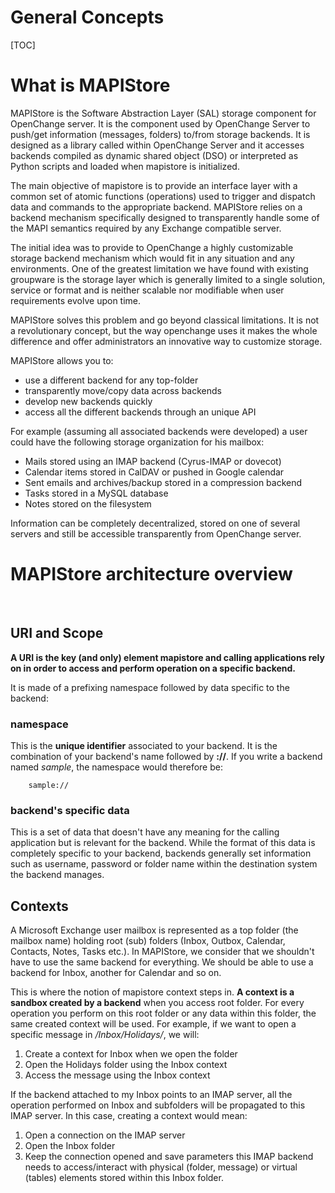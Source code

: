 # General Concepts #

[TOC]

# What is MAPIStore #

MAPIStore is the Software Abstraction Layer (SAL) storage component
for OpenChange server. It is the component used by OpenChange Server
to push/get information (messages, folders) to/from storage
backends. It is designed as a library called within OpenChange Server
and it accesses backends compiled as dynamic shared object (DSO) or
interpreted as Python scripts and loaded when mapistore is
initialized.

The main objective of mapistore is to provide an interface layer with
a common set of atomic functions (operations) used to trigger and
dispatch data and commands to the appropriate backend. MAPIStore
relies on a backend mechanism specifically designed to transparently
handle some of the MAPI semantics required by any Exchange compatible
server.

The initial idea was to provide to OpenChange a highly customizable
storage backend mechanism which would fit in any situation and any
environments. One of the greatest limitation we have found with
existing groupware is the storage layer which is generally limited to
a single solution, service or format and is neither scalable nor
modifiable when user requirements evolve upon time.

MAPIStore solves this problem and go beyond classical limitations. It
is not a revolutionary concept, but the way openchange uses it makes
the whole difference and offer administrators an innovative way to
customize storage.

MAPIStore allows you to:

* use a different backend for any top-folder
* transparently move/copy data across backends
* develop new backends quickly
* access all the different backends through an unique API

For example (assuming all associated backends were developed) a user
could have the following storage organization for his mailbox:

* Mails stored using an IMAP backend (Cyrus-IMAP or dovecot)
* Calendar items stored in CalDAV or pushed in Google calendar
* Sent emails and archives/backup stored in a compression backend
* Tasks stored in a MySQL database
* Notes stored on the filesystem

Information can be completely decentralized, stored on one of several
servers and still be accessible transparently from OpenChange server.


# MAPIStore architecture overview #

<br/>

## URI and Scope ##

__A URI is the key (and only) element mapistore and calling applications
rely on in order to access and perform operation on a specific
backend.__

It is made of a prefixing namespace followed by data specific to the
backend:


### namespace

This is the __unique identifier__ associated to your backend. It is
the combination of your backend's name followed by __://__. If you
write a backend named _sample_, the namespace would therefore be:

        sample://


### backend's specific data

This is a set of data that doesn't have any meaning for the calling
application but is relevant for the backend. While the format of this
data is completely specific to your backend, backends generally set
information such as username, password or folder name within the
destination system the backend manages.

## Contexts ##

A Microsoft Exchange user mailbox is represented as a top folder (the
mailbox name) holding root (sub) folders (Inbox, Outbox, Calendar,
Contacts, Notes, Tasks etc.). In MAPIStore, we consider that we
shouldn't have to use the same backend for everything. We should be
able to use a backend for Inbox, another for Calendar and so on.

This is where the notion of mapistore context steps in. __A context is
a sandbox created by a backend__ when you access root folder. For
every operation you perform on this root folder or any data within
this folder, the same created context will be used. For example, if we
want to open a specific message in _/Inbox/Holidays/_, we will:

1. Create a context for Inbox when we open the folder
2. Open the Holidays folder using the Inbox context
3. Access the message using the Inbox context

If the backend attached to my Inbox points to an IMAP server, all the
operation performed on Inbox and subfolders will be propagated to this
IMAP server. In this case, creating a context would mean:

1. Open a connection on the IMAP server
2. Open the Inbox folder
3. Keep the connection opened and save parameters this IMAP backend
needs to access/interact with physical (folder, message) or virtual
(tables) elements stored within this Inbox folder.
